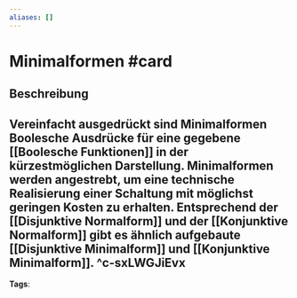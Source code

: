 ```yaml
---
aliases: []
---
```


# Minimalformen #card
## Beschreibung
Vereinfacht ausgedrückt sind Minimalformen Boolesche Ausdrücke für eine gegebene [[Boolesche Funktionen]] in der kürzestmöglichen Darstellung. Minimalformen werden angestrebt, um eine technische Realisierung einer Schaltung mit möglichst geringen Kosten zu erhalten. Entsprechend der [[Disjunktive Normalform]] und der [[Konjunktive Normalform]] gibt es ähnlich aufgebaute [[Disjunktive Minimalform]] und [[Konjunktive Minimalform]].
^c-sxLWGJiEvx
---
**Tags**: 